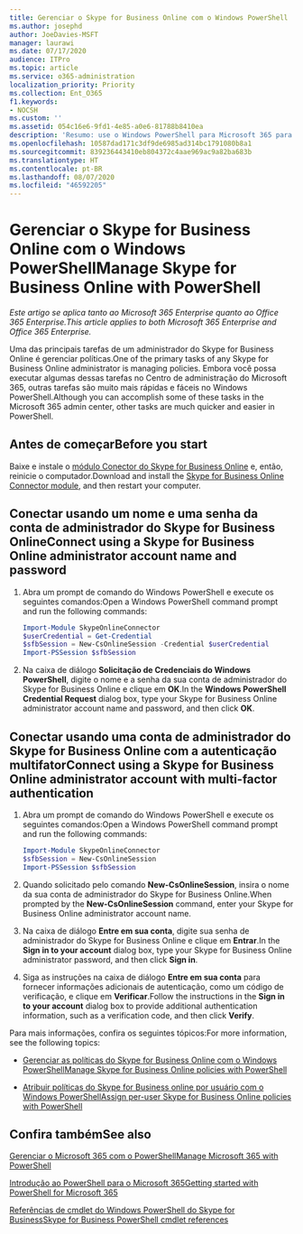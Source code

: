 ```yaml
---
title: Gerenciar o Skype for Business Online com o Windows PowerShell
ms.author: josephd
author: JoeDavies-MSFT
manager: laurawi
ms.date: 07/17/2020
audience: ITPro
ms.topic: article
ms.service: o365-administration
localization_priority: Priority
ms.collection: Ent_O365
f1.keywords:
- NOCSH
ms.custom: ''
ms.assetid: 054c16e6-9fd1-4e85-a0e6-81788b8410ea
description: 'Resumo: use o Windows PowerShell para Microsoft 365 para gerenciar as políticas do Skype for Business Online, políticas por usuário e configurações de reunião.'
ms.openlocfilehash: 10587dad171c3df9de6985ad314bc1791080b8a1
ms.sourcegitcommit: 839236443410eb804372c4aae969ac9a82ba683b
ms.translationtype: HT
ms.contentlocale: pt-BR
ms.lasthandoff: 08/07/2020
ms.locfileid: "46592205"
---
```

# <a name="manage-skype-for-business-online-with-powershell"></a><span data-ttu-id="a6faa-103">Gerenciar o Skype for Business Online com o Windows PowerShell</span><span class="sxs-lookup"><span data-stu-id="a6faa-103">Manage Skype for Business Online with PowerShell</span></span>

<span data-ttu-id="a6faa-104">*Este artigo se aplica tanto ao Microsoft 365 Enterprise quanto ao Office 365 Enterprise.*</span><span class="sxs-lookup"><span data-stu-id="a6faa-104">*This article applies to both Microsoft 365 Enterprise and Office 365 Enterprise.*</span></span>

<span data-ttu-id="a6faa-105">Uma das principais tarefas de um administrador do Skype for Business Online é gerenciar políticas.</span><span class="sxs-lookup"><span data-stu-id="a6faa-105">One of the primary tasks of any Skype for Business Online administrator is managing policies.</span></span> <span data-ttu-id="a6faa-106">Embora você possa executar algumas dessas tarefas no Centro de administração do Microsoft 365, outras tarefas são muito mais rápidas e fáceis no Windows PowerShell.</span><span class="sxs-lookup"><span data-stu-id="a6faa-106">Although you can accomplish some of these tasks in the Microsoft 365 admin center, other tasks are much quicker and easier in PowerShell.</span></span> 

## <a name="before-you-start"></a><span data-ttu-id="a6faa-107">Antes de começar</span><span class="sxs-lookup"><span data-stu-id="a6faa-107">Before you start</span></span>

<span data-ttu-id="a6faa-108">Baixe e instale o [módulo Conector do Skype for Business Online](https://www.microsoft.com/download/details.aspx?id=39366) e, então, reinicie o computador.</span><span class="sxs-lookup"><span data-stu-id="a6faa-108">Download and install the [Skype for Business Online Connector module](https://www.microsoft.com/download/details.aspx?id=39366), and then restart your computer.</span></span>


## <a name="connect-using-a-skype-for-business-online-administrator-account-name-and-password"></a><span data-ttu-id="a6faa-109">Conectar usando um nome e uma senha da conta de administrador do Skype for Business Online</span><span class="sxs-lookup"><span data-stu-id="a6faa-109">Connect using a Skype for Business Online administrator account name and password</span></span>

1. <span data-ttu-id="a6faa-110">Abra um prompt de comando do Windows PowerShell e execute os seguintes comandos:</span><span class="sxs-lookup"><span data-stu-id="a6faa-110">Open a Windows PowerShell command prompt and run the following commands:</span></span> 
    
   ```powershell
   Import-Module SkypeOnlineConnector
   $userCredential = Get-Credential
   $sfbSession = New-CsOnlineSession -Credential $userCredential
   Import-PSSession $sfbSession
   ```

2. <span data-ttu-id="a6faa-111">Na caixa de diálogo **Solicitação de Credenciais do Windows PowerShell**, digite o nome e a senha da sua conta de administrador do Skype for Business Online e clique em **OK**.</span><span class="sxs-lookup"><span data-stu-id="a6faa-111">In the **Windows PowerShell Credential Request** dialog box, type your Skype for Business Online administrator account name and password, and then click **OK**.</span></span>


## <a name="connect-using-a-skype-for-business-online-administrator-account-with-multi-factor-authentication"></a><span data-ttu-id="a6faa-112">Conectar usando uma conta de administrador do Skype for Business Online com a autenticação multifator</span><span class="sxs-lookup"><span data-stu-id="a6faa-112">Connect using a Skype for Business Online administrator account with multi-factor authentication</span></span>

1. <span data-ttu-id="a6faa-113">Abra um prompt de comando do Windows PowerShell e execute os seguintes comandos:</span><span class="sxs-lookup"><span data-stu-id="a6faa-113">Open a Windows PowerShell command prompt and run the following commands:</span></span>

   ```powershell
   Import-Module SkypeOnlineConnector
   $sfbSession = New-CsOnlineSession
   Import-PSSession $sfbSession
   ```

2. <span data-ttu-id="a6faa-114">Quando solicitado pelo comando **New-CsOnlineSession**, insira o nome da sua conta de administrador do Skype for Business Online.</span><span class="sxs-lookup"><span data-stu-id="a6faa-114">When prompted by the **New-CsOnlineSession** command, enter your Skype for Business Online administrator account name.</span></span>

3. <span data-ttu-id="a6faa-115">Na caixa de diálogo **Entre em sua conta**, digite sua senha de administrador do Skype for Business Online e clique em **Entrar**.</span><span class="sxs-lookup"><span data-stu-id="a6faa-115">In the **Sign in to your account** dialog box, type your Skype for Business Online administrator password, and then click **Sign in**.</span></span>

4. <span data-ttu-id="a6faa-116">Siga as instruções na caixa de diálogo **Entre em sua conta** para fornecer informações adicionais de autenticação, como um código de verificação, e clique em **Verificar**.</span><span class="sxs-lookup"><span data-stu-id="a6faa-116">Follow the instructions in the **Sign in to your account** dialog box to provide additional authentication information, such as a verification code, and then click **Verify**.</span></span>

<span data-ttu-id="a6faa-117">Para mais informações, confira os seguintes tópicos:</span><span class="sxs-lookup"><span data-stu-id="a6faa-117">For more information, see the following topics:</span></span>
  
- [<span data-ttu-id="a6faa-118">Gerenciar as políticas do Skype for Business Online com o Windows PowerShell</span><span class="sxs-lookup"><span data-stu-id="a6faa-118">Manage Skype for Business Online policies with PowerShell</span></span>](manage-skype-for-business-online-policies-with-office-365-powershell.md)
    
- [<span data-ttu-id="a6faa-119">Atribuir políticas do Skype for Business online por usuário com o Windows PowerShell</span><span class="sxs-lookup"><span data-stu-id="a6faa-119">Assign per-user Skype for Business Online policies with PowerShell</span></span>](assign-per-user-skype-for-business-online-policies-with-office-365-powershell.md)
    
## <a name="see-also"></a><span data-ttu-id="a6faa-120">Confira também</span><span class="sxs-lookup"><span data-stu-id="a6faa-120">See also</span></span>

[<span data-ttu-id="a6faa-121">Gerenciar o Microsoft 365 com o PowerShell</span><span class="sxs-lookup"><span data-stu-id="a6faa-121">Manage Microsoft 365 with PowerShell</span></span>](manage-office-365-with-office-365-powershell.md)
  
[<span data-ttu-id="a6faa-122">Introdução ao PowerShell para o Microsoft 365</span><span class="sxs-lookup"><span data-stu-id="a6faa-122">Getting started with PowerShell for Microsoft 365</span></span>](getting-started-with-office-365-powershell.md)

[<span data-ttu-id="a6faa-123">Referências de cmdlet do Windows PowerShell do Skype for Business</span><span class="sxs-lookup"><span data-stu-id="a6faa-123">Skype for Business PowerShell cmdlet references</span></span>](https://docs.microsoft.com/powershell/module/skype/?view=skype-ps)

